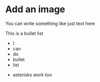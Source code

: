 # Add an image

You can write something like just text here

This is a bullet list

- I
- can
- do
- bullet
- list
* asterisks work too

